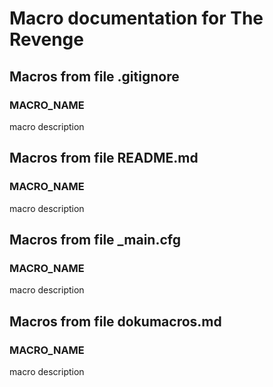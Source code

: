 # Macro documentation for The Revenge

## Macros from file .gitignore

### MACRO_NAME

macro description

## Macros from file README.md

### MACRO_NAME

macro description

## Macros from file _main.cfg

### MACRO_NAME

macro description

## Macros from file dokumacros.md

### MACRO_NAME

macro description

